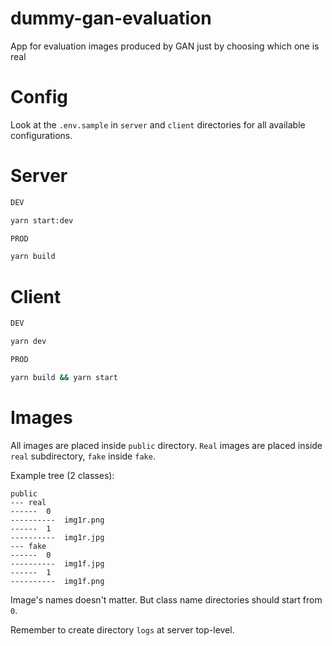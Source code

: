 # dummy-gan-evaluation
App for evaluation images produced by GAN just by choosing which one is real

# Config
Look at the `.env.sample` in `server` and `client` directories for all available configurations.

# Server

```bash
DEV

yarn start:dev

PROD

yarn build
```

# Client

```bash
DEV

yarn dev

PROD

yarn build && yarn start
```

# Images

All images are placed inside `public` directory. `Real` images are placed inside `real`
subdirectory, `fake` inside `fake`.

Example tree (2 classes):

```
public
--- real
------  0
----------  img1r.png
------  1
----------  img1r.jpg
--- fake
------  0
----------  img1f.jpg
------  1
----------  img1f.png
```

Image's names doesn't matter. But class name directories should start from `0`.

Remember to create directory `logs` at server top-level.
